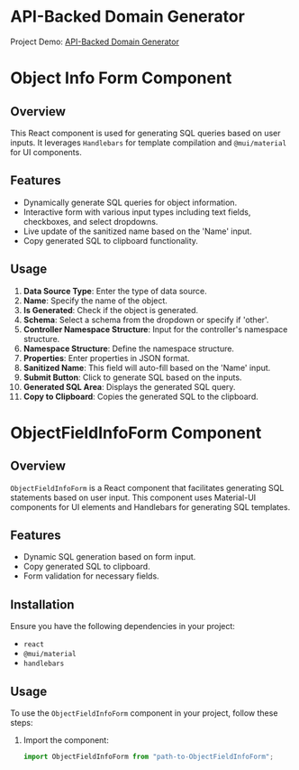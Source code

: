 # API-Backed Domain Generator

Project Demo: [API-Backed Domain Generator](https://cfunguniverus.github.io/api-backed-domain-generator/)

# Object Info Form Component

## Overview

This React component is used for generating SQL queries based on user inputs. It leverages `Handlebars` for template compilation and `@mui/material` for UI components.

## Features

- Dynamically generate SQL queries for object information.
- Interactive form with various input types including text fields, checkboxes, and select dropdowns.
- Live update of the sanitized name based on the 'Name' input.
- Copy generated SQL to clipboard functionality.

## Usage

1. **Data Source Type**: Enter the type of data source.
2. **Name**: Specify the name of the object.
3. **Is Generated**: Check if the object is generated.
4. **Schema**: Select a schema from the dropdown or specify if 'other'.
5. **Controller Namespace Structure**: Input for the controller's namespace structure.
6. **Namespace Structure**: Define the namespace structure.
7. **Properties**: Enter properties in JSON format.
8. **Sanitized Name**: This field will auto-fill based on the 'Name' input.
9. **Submit Button**: Click to generate SQL based on the inputs.
10. **Generated SQL Area**: Displays the generated SQL query.
11. **Copy to Clipboard**: Copies the generated SQL to the clipboard.

# ObjectFieldInfoForm Component

## Overview

`ObjectFieldInfoForm` is a React component that facilitates generating SQL statements based on user input. This component uses Material-UI components for UI elements and Handlebars for generating SQL templates.

## Features

- Dynamic SQL generation based on form input.
- Copy generated SQL to clipboard.
- Form validation for necessary fields.

## Installation

Ensure you have the following dependencies in your project:

- `react`
- `@mui/material`
- `handlebars`

## Usage

To use the `ObjectFieldInfoForm` component in your project, follow these steps:

1. Import the component:
   ```jsx
   import ObjectFieldInfoForm from "path-to-ObjectFieldInfoForm";
   ```
